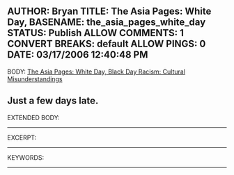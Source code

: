 AUTHOR: Bryan
TITLE: The Asia Pages: White Day,
BASENAME: the_asia_pages_white_day
STATUS: Publish
ALLOW COMMENTS: 1
CONVERT BREAKS: __default__
ALLOW PINGS: 0
DATE: 03/17/2006 12:40:48 PM
-----
BODY:
<a title="The Asia Pages: White Day, Black Day  Racism: Cultural Misunderstandings" href="http://asiapages.typepad.com/the_asia_pages/2006/03/white_day_black.html">The Asia Pages: White Day, Black Day  Racism: Cultural Misunderstandings</a>

Just a few days late.
-----
EXTENDED BODY:

-----
EXCERPT:

-----
KEYWORDS:

-----


